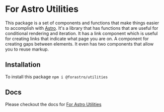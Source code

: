 # For Astro Utilities

This package is a set of components and functions that make things easier to accomplish with [Astro](https://astro.build). It's a library that has functions that are useful for conditional rendering and iteration. It has a link component which is useful for creating links that indicate what page you are on. A component for creating gaps between elements. It even has two components that allow you to reuse markup.  

## Installation

To install this package `npm i @forastro/utilities`

## Docs

Please checkout the docs for [For Astro Utilities](https://forastro-docs.onrender.com/libraries/utilities)
